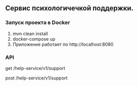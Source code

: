 ## Сервис психологичечкой поддержки.

### Запуск проекта в Docker

1. mvn clean install
2. docker-compose up
3. Приложение работает по http://localhost:8080

### API

get /help-service/v1/support

post /help-service/v1/support